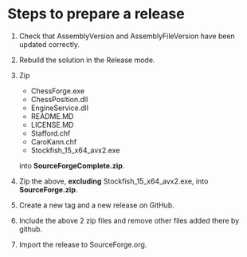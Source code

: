 # Steps to prepare a release

1. Check that AssemblyVersion and AssemblyFileVersion have been updated correctly.
2. Rebuild the solution in the Release mode.
3. Zip 
    - ChessForge.exe
    - ChessPosition.dll 
    - EngineService.dll
    - README.MD
    - LICENSE.MD
    - Stafford.chf
    - CaroKann.chf
    - Stockfish_15_x64_avx2.exe  
    
    into __SourceForgeComplete.zip__.  
 4. Zip the above, __excluding__ Stockfish_15_x64_avx2.exe, into __SourceForge.zip__.
 5. Create a new tag and a new release on GitHub.
 6. Include the above 2 zip files and remove other files added there by github.
 7. Import the release to SourceForge.org.  
